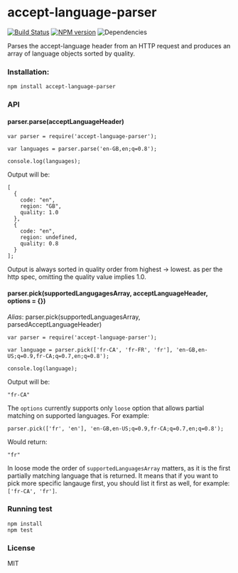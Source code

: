 accept-language-parser
======================

[![Build Status](https://travis-ci.org/opentable/accept-language-parser.png?branch=master)](https://travis-ci.org/opentable/accept-language-parser) [![NPM version](https://badge.fury.io/js/accept-language-parser.png)](http://badge.fury.io/js/accept-language-parser) ![Dependencies](https://david-dm.org/opentable/accept-language-parser.png)

Parses the accept-language header from an HTTP request and produces an array of language objects sorted by quality.


### Installation:

```
npm install accept-language-parser
```

### API

#### parser.parse(acceptLanguageHeader)

```
var parser = require('accept-language-parser');

var languages = parser.parse('en-GB,en;q=0.8');

console.log(languages);
```

Output will be:

```
[
  {
    code: "en",
    region: "GB",
    quality: 1.0
  },
  {
    code: "en",
    region: undefined,
    quality: 0.8
  }
];
```

Output is always sorted in quality order from highest -> lowest. as per the http spec, omitting the quality value implies 1.0.

#### parser.pick(supportedLangugagesArray, acceptLanguageHeader, options = {})

*Alias*: parser.pick(supportedLanguagesArray, parsedAcceptLanguageHeader)

```
var parser = require('accept-language-parser');

var language = parser.pick(['fr-CA', 'fr-FR', 'fr'], 'en-GB,en-US;q=0.9,fr-CA;q=0.7,en;q=0.8');

console.log(language);
```

Output will be:

```
"fr-CA"
```

The `options` currently supports only `loose` option that allows partial matching on supported languages. For example:


```
parser.pick(['fr', 'en'], 'en-GB,en-US;q=0.9,fr-CA;q=0.7,en;q=0.8');
```

Would return:

```
"fr"
```

In loose mode the order of `supportedLanguagesArray` matters, as it is the first partially matching language that is returned. It means that if you want to pick more specific langauge first, you should list it first as well, for example: `['fr-CA', 'fr']`.

### Running test
```
npm install
npm test
```

### License
MIT
